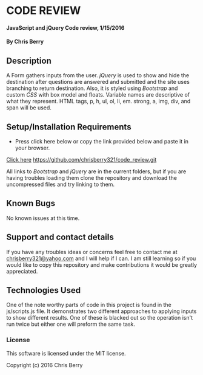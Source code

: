 #  CODE REVIEW

#### JavaScript and jQuery Code review, 1/15/2016

#### By Chris Berry

## Description

A Form gathers inputs from the user. _jQuery_ is used to show and hide the destination after questions are answered and submitted and the site uses branching to return destination. Also, it is styled using _Bootstrap_ and custom _CSS_ with box model and floats.
Variable names are descriptive of what they represent.
HTML tags, p, h, ul, ol, li, em. strong, a, img, div, and span will be used.


## Setup/Installation Requirements

* Press click here below or copy the link provided below and paste it in your browser.

[Click here](https://github.com/chrisberry321/code_review.git)
https://github.com/chrisberry321/code_review.git

All links to _Bootstrap_ and _jQuery_ are in the current folders, but if you are having troubles loading them clone the repository and download the uncompressed files and try linking to them.

## Known Bugs
No known issues at this time.

## Support and contact details

If you have any troubles ideas or concerns feel free to contact me at chrisberry321@yahoo.com and I will help if I can. I am still learning so if you would like to copy this repository and make contributions it would be greatly appreciated.  

## Technologies Used

One of the note worthy parts of code in this project is found in the js/scripts.js file. It demonstrates two different approaches to applying inputs to show different results. One of these is blacked out so the operation isn't run twice but either one will preform the same task.

### License

This software is licensed under the MIT license.

Copyright (c) 2016 Chris Berry
